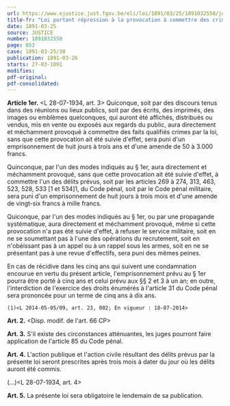 ```yaml
---
url: https://www.ejustice.just.fgov.be/eli/loi/1891/03/25/1891032550/justel
title-fr: "Loi portant répression à la provocation à commettre des crimes ou des délits(NOTE : Consultation des versions antérieures à partir du 08-07-2014 et mise à jour au 08-07-2014) Voir modification(s)"
date: 1891-03-25
source: JUSTICE
number: 1891032550
page: 853
case: 1891-03-25/30
publication: 1891-03-26
starts: 27-03-1891
modifies:
pdf-original:
pdf-consolidated:
---
```


**Article 1er.** <L 28-07-1934, art. 3> Quiconque, soit par des discours tenus dans des réunions ou lieux publics, soit par des écrits, des imprimés, des images ou emblèmes quelconques, qui auront été affichés, distribués ou vendus, mis en vente ou exposés aux regards du public, aura directement et méchamment provoqué à commettre des faits qualifiés crimes par la loi, sans que cette provocation ait été suivie d'effet, sera puni d'un emprisonnement de huit jours à trois ans et d'une amende de 50 à 3.000 francs.

Quinconque, par l'un des modes indiqués au § 1er, aura directement et méchamment provoqué, sans que cette provocation ait été suivie d'effet, à commettre l'un des délits prévus, soit par les articles 269 à 274, 313, 463, 523, 528, 533 [1 et 534]1, du Code pénal, soit par le Code pénal militaire, sera puni d'un emprisonnement de huit jours à trois mois et d'une amende de vingt-six francs à mille francs.

Quiconque, par l'un des modes indiqués au § 1er, ou par une propagande systématique, aura directement et méchamment provoqué, même si cette provocation n'a pas été suivie d'effet, à refuser le service militaire, soit en ne se soumettant pas à l'une des opérations du recrutement, soit en n'obéissant pas à un appel ou à un rappel sous les armes, soit en ne se présentant pas à une revue d'effectifs, sera puni des mêmes peines.

En cas de récidive dans les cinq ans qui suivent une condamnation encourue en vertu du présent article, l'emprisonnement prévu au § 1er pourra être porté à cinq ans et celui prévu aux §§ 2 et 3 à un an; en outre, l'interdiction de l'exercice des droits énumérés à l'article 31 du Code pénal sera prononcée pour un terme de cinq ans à dix ans.

`(1)<L 2014-05-05/09, art. 23, 002; En vigueur : 18-07-2014>`

**Art. 2.** <Disp. modif. de l'art. 66 CP>

**Art. 3.** S'il existe des circonstances atténuantes, les juges pourront faire application de l'article 85 du Code pénal.

**Art. 4.** L'action publique et l'action civile résultant des délits prévus par la présente loi seront prescrites après trois mois à dater du jour où les délits auront été commis.

(...)<L 28-07-1934, art. 4>

**Art. 5.** La présente loi sera obligatoire le lendemain de sa publication.
